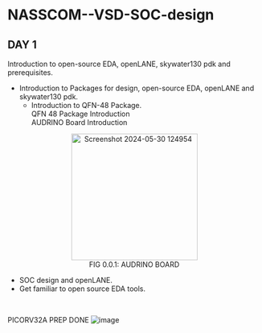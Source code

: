 # NASSCOM--VSD-SOC-design
## **DAY 1** <br> 
Introduction to open-source EDA, openLANE, skywater130 pdk and prerequisites. <br>
* Introduction to Packages for design, open-source EDA, openLANE and skywater130 pdk.
  * Introduction to QFN-48 Package. <br>
QFN 48 Package Introduction <br>
AUDRINO Board Introduction <br>
<figcaption style="text-align:center;">
<img width="251" alt="Screenshot 2024-05-30 124954" src="https://github.com/SubhroRoy/NASSCOM--VSD-SOC-design/assets/169291565/08b862b8-f230-4402-a0c0-b4445a29c09d"> <br>
FIG 0.0.1: AUDRINO BOARD 
</figcaption>

* SOC design and openLANE.
* Get familiar to open source EDA tools.
<br>
  
PICORV32A PREP DONE
![image](https://github.com/SubhroRoy/NASSCOM--VSD-SOC-design/assets/169291565/05c30919-36f8-4d64-a5e2-2b652adeb588)
